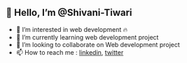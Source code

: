 ## 👋 Hello, I’m @Shivani-Tiwari
- 👀 I’m interested in web development :fire:
- 🌱 I’m currently learning web development project
- 💞️ I’m looking to collaborate on Web development project 
- 📫 How to reach me : [linkedin]( https://www.linkedin.com/in/shivani-tiwari-b4820022a/), [twitter](https://twitter.com/Shivanitiwari58)
                    
